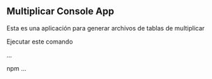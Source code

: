 


## Multiplicar Console App

Esta es una aplicación para generar archivos de tablas de multiplicar


Ejecutar este comando

...

npm 
...